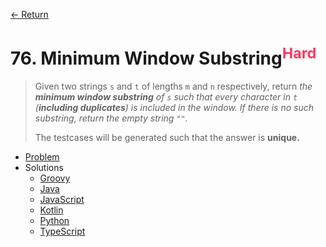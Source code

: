 [&larr; Return](https://hanggrian.github.io/grind-leetcode/)

# 76. Minimum Window Substring<sup style="color: rgb(255, 55, 95);">Hard</sup>

> Given two strings `s` and `t` of lengths `m` and `n` respectively, return _the
  **minimum window substring** of `s` such that every character in `t`
  (**including duplicates**) is included in the window. If there is no such
  substring, return the empty string `""`._
>
> The testcases will be generated such that the answer is **unique.**

- [Problem](https://leetcode.com/problems/minimum-window-substring/)
- Solutions
  - [Groovy](https://github.com/hanggrian/grind-leetcode/blob/main/groovy/src/main/groovy/problems1_100/MinimumWindowSubstring.groovy)
  - [Java](https://github.com/hanggrian/grind-leetcode/blob/main/java/src/main/java/problems1_100/MinimumWindowSubstring.java)
  - [JavaScript](https://github.com/hanggrian/grind-leetcode/blob/main/javascript/src/problems1_100/minimum-window-substring.js)
  - [Kotlin](https://github.com/hanggrian/grind-leetcode/blob/main/kotlin/src/main/kotlin/problems1_100/MinimumWindowSubstring.kt)
  - [Python](https://github.com/hanggrian/grind-leetcode/blob/main/python/src/problems1_100/minimum_window_substring.py)
  - [TypeScript](https://github.com/hanggrian/grind-leetcode/blob/main/typescript/src/problems1_100/minimum-window-substring.ts)
